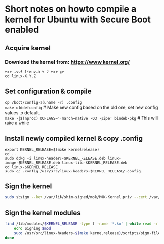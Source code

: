 # Short notes on howto compile a kernel for Ubuntu with Secure Boot enabled

## Acquire kernel
### Download the kernel from: https://www.kernel.org/
`tar -xvf linux-X.Y.Z.tar.gz`<br>
`cd linux-X.Y.Z`<br>
   
## Set configuration & compile
`cp /boot/config-$(uname -r) .config` <br>
`make olddefconfig` # Make new config based on the old one, set new config values to default. <br>
`make -j$(nproc) KCFLAGS='-march=native -O3 -pipe' bindeb-pkg` # This will take a while <br>

## Install newly compiled kernel & copy .config
`export KERNEL_RELEASE=$(make kernelrelease)` <br>
`cd ..` <br>
`sudo dpkg -i linux-headers-$KERNEL_RELEASE.deb linux-image-$KERNEL_RELEASE.deb linux-libc-$KERNEL_RELEASE.deb` <br>
`cd linux-$KERNEL_RELEASE` <br>
`sudo cp .config /usr/src/linux-headers-$KERNEL_RELEASE/.config` <br>

## Sign the kernel 
```bash
sudo sbsign --key /var/lib/shim-signed/mok/MOK-Kernel.priv --cert /var/lib/shim-signed/mok/MOK-Kernel.pem --output /boot/vmlinuz-$KERNEL_RELEASE /boot/vmlinuz-$KERNEL_RELEASE
```

## Sign the kernel modules
```bash
find /lib/modules/$KERNEL_RELEASE -type f -name '*.ko' | while read -r mod; do
    echo Signing $mod
    sudo /usr/src/linux-headers-$(make kernelrelease)/scripts/sign-file sha256 /var/lib/shim-signed/mok/MOK-Kernel.priv /var/lib/shim-signed/mok/MOK-Kernel.der "$mod"
done
```
